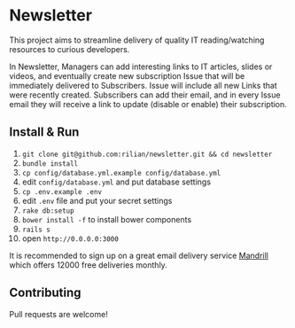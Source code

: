 Newsletter
========

This project aims to streamline delivery of quality IT reading/watching
resources to curious developers.

In Newsletter, Managers can add interesting links to IT articles, 
slides or videos, and eventually create new subscription Issue that will be
immediately delivered to Subscribers. Issue will include all new Links that 
were recently created. Subscribers can add their email, and in every Issue 
email they will receive a link to update (disable or enable) their
subscription.

Install & Run
-------------

1. `git clone git@github.com:rilian/newsletter.git && cd newsletter`
2. `bundle install`
3. `cp config/database.yml.example config/database.yml`
4. edit `config/database.yml` and put database settings
5. `cp .env.example .env`
6. edit `.env` file and put your secret settings
7. `rake db:setup`
8. `bower install -f` to install bower components
9. `rails s`
10. open `http://0.0.0.0:3000`

It is recommended to sign up on a great email delivery service
[Mandrill](https://mandrillapp.com/) which offers 12000 free deliveries
monthly.

Contributing
------------

Pull requests are welcome!
